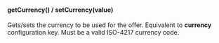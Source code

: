 #### getCurrency() / setCurrency(value)

Gets/sets the currency to be used for the offer. Equivalent to __currency__ configuration key. Must be a valid ISO-4217 currency code.